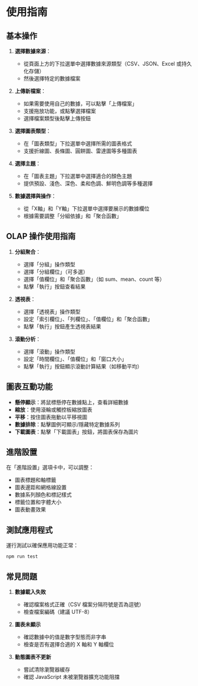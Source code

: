 # 使用指南

## 基本操作

1. **選擇數據來源**：
   - 從頁面上方的下拉選單中選擇數據來源類型（CSV、JSON、Excel 或持久化存儲）
   - 然後選擇特定的數據檔案

2. **上傳新檔案**：
   - 如果需要使用自己的數據，可以點擊「上傳檔案」
   - 支援拖放功能，或點擊選擇檔案
   - 選擇檔案類型後點擊上傳按鈕

3. **選擇圖表類型**：
   - 在「圖表類型」下拉選單中選擇所需的圖表格式
   - 支援折線圖、長條圖、圓餅圖、雷達圖等多種圖表

4. **選擇主題**：
   - 在「圖表主題」下拉選單中選擇適合的顏色主題
   - 提供預設、淺色、深色、柔和色調、鮮明色調等多種選擇

5. **數據選擇與操作**：
   - 從「X軸」和「Y軸」下拉選單中選擇要展示的數據欄位
   - 根據需要調整「分組依據」和「聚合函數」

## OLAP 操作使用指南

1. **分組聚合**：
   - 選擇「分組」操作類型
   - 選擇「分組欄位」（可多選）
   - 選擇「值欄位」和「聚合函數」（如 sum、mean、count 等）
   - 點擊「執行」按鈕查看結果

2. **透視表**：
   - 選擇「透視表」操作類型
   - 設定「索引欄位」、「列欄位」、「值欄位」和「聚合函數」
   - 點擊「執行」按鈕產生透視表結果

3. **滾動分析**：
   - 選擇「滾動」操作類型
   - 設定「時間欄位」、「值欄位」和「窗口大小」
   - 點擊「執行」按鈕顯示滾動計算結果（如移動平均）

## 圖表互動功能

- **懸停顯示**：將鼠標懸停在數據點上，查看詳細數據
- **縮放**：使用滾輪或觸控板縮放圖表
- **平移**：按住圖表拖動以平移視圖
- **數據排除**：點擊圖例可顯示/隱藏特定數據系列
- **下載圖表**：點擊「下載圖表」按鈕，將圖表保存為圖片

## 進階設置

在「進階設置」選項卡中，可以調整：
- 圖表標題和軸標籤
- 圖表邊距和網格線設置
- 數據系列顏色和標記樣式
- 標籤位置和字體大小
- 圖表動畫效果

## 測試應用程式

運行測試以確保應用功能正常：

```bash
npm run test
```

## 常見問題

1. **數據載入失敗**
   - 確認檔案格式正確（CSV 檔案分隔符號是否為逗號）
   - 檢查檔案編碼（建議 UTF-8）

2. **圖表未顯示**
   - 確認數據中的值是數字型態而非字串
   - 檢查是否有選擇合適的 X 軸和 Y 軸欄位

3. **動態圖表不更新**
   - 嘗試清除瀏覽器緩存
   - 確認 JavaScript 未被瀏覽器擴充功能阻擋
